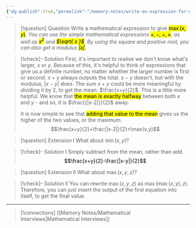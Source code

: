 ```yaml
---
{"dg-publish":true,"permalink":"/memory-notes/write-an-expression-for-max/"}
---
```


> [!question] Question
> Write a mathematical expression to give <mark class="hltr-pink">$\max(x,y)$</mark>.
> *You can use the simple mathematical expressions <mark class="hltr-pink">$+,-,\div,\times$</mark>, as well as <mark class="hltr-pink">$x^2$</mark> and <mark class="hltr-pink">$\sqrt{ x }$</mark>. By using the square and positive root, you can also get a modulus <mark class="hltr-pink">$|x|$</mark>.*


> [!check]- Solution
> First, it's important to realise we don't know what's larger, $x$ or $y$. Because of this, it's helpful to think of expressions that give us a definite number, no matter whether the larger number is first or second.
> $x+y$ always outputs the total. $x-y$ doesn't, but with the modulus, $|x-y|$ does.
> The sum $x+y$ could be more meaningful by dividing it by 2, to get the mean: $\frac{x+y}{2}$. This is a little more helpful.
> We know that <mark class="hltr-pink">the mean is exactly halfway</mark> between both $x$ and $y$ - and so, it is $\frac{{|x-2|}}{2}$ away. 
> 
> It is now simple to see that <mark class="hltr-pink">adding that value to the mean</mark> gives us the higher of the two values, or the maximum.
> $$\frac{x+y}{2}+\frac{|x-2|}{2}=\max(x,y)$$


> [!question] Extension I
> What about $\min(x,y)$?

> [!check]- Solution I
> Simply subtract from the mean, rather than add.
> <mark class="hltr-pink">$$\frac{x+y}{2}-\frac{|x-y|}{2}$$</mark>


> [!question] Extension II
> What about $\max(x,y,z)$?

> [!check]- Solution II
> You can rewrite $\max(x,y,z)$ as $\max(\max(x,y),z)$. 
> Therefore, you can just insert the output of the first equation into itself, to get the final value.



---

> [!connections]
> [[Memory Notes/Mathematical Interviews\|Mathematical Interviews]]